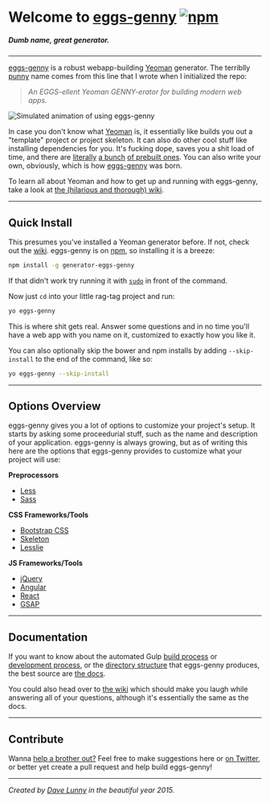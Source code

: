 # Welcome to [eggs-genny](http://himynameisdave.github.io/eggs-genny/#/) [![npm](https://img.shields.io/npm/v/generator-eggs-genny.svg?style=flat-square)](https://www.npmjs.com/package/generator-eggs-genny)
##### *Dumb name, great generator.*

---

[eggs-genny](http://himynameisdave.github.io/eggs-genny/#/
) is a robust webapp-building [Yeoman](http://yeoman.io/) generator. The terriblly [punny](http://en.wikipedia.org/wiki/Pun) name comes from this line that I wrote when I initialized the repo:

>*An EGGS-ellent Yeoman GENNY-erator for building modern web apps.*

![Simulated animation of using eggs-genny](http://i.imgur.com/UbHYhNa.gif)

In case you don't know what [Yeoman](http://yeoman.io/) is, it essentially like builds you out a "template" project or project skeleton. It can also do other cool stuff like installing dependencies for you. It's fucking dope, saves you a shit load of time, and there are [literally](https://github.com/yeoman/generator-webapp) [a bunch](https://github.com/yeoman/generator-polymer) [of prebuilt ones](https://github.com/yeoman/generator-bootstrap). You can also write your own, obviously, which is how [eggs-genny](https://www.npmjs.com/package/generator-eggs-genny) was born.


To learn all about Yeoman and how to get up and running with eggs-genny, take a look at [the (hilarious and thorough) wiki](https://github.com/himynameisdave/eggs-genny/wiki).

---
## Quick Install

This presumes you've installed a Yeoman generator before. If not, check out the [wiki](https://github.com/himynameisdave/eggs-genny/wiki/Installation-Setup). eggs-genny is on [npm](https://www.npmjs.com/package/generator-eggs-genny), so installing it is a breeze:

```bash
npm install -g generator-eggs-genny
```

If that didn't work try running it with [`sudo`](https://github.com/himynameisdave/eggs-genny/wiki/Installation-Setup#what-the-s-h-i-t-is-this) in front of the command.

Now just `cd` into your little rag-tag project and run:

```bash
yo eggs-genny
```

This is where shit gets real. Answer some questions and in no time you'll have a web app with you name on it, customized to exactly how you like it.

You can also optionally skip the bower and npm installs by adding `--skip-install` to the end of the command, like so:

```bash
yo eggs-genny --skip-install
```

---
## Options Overview

eggs-genny gives you a lot of options to customize your project's setup. It starts by asking some proceedurial stuff, such as the name and description of your application. eggs-genny is always growing, but as of writing this here are the options that eggs-genny provides to customize what your project will use:

**Preprocessors**

- [Less](http://lesscss.org/)
- [Sass](http://sass-lang.com/)

**CSS Frameworks/Tools**

- [Bootstrap CSS](http://getbootstrap.com/css/)
- [Skeleton](http://getskeleton.com/)
- [Lesslie](https://github.com/himynameisdave/Lesslie)

**JS Frameworks/Tools**

- [jQuery](http://jquery.com)
- [Angular](https://angularjs.org/)
- [React](http://facebook.github.io/react/)
- [GSAP](https://greensock.com/gsap)

---
## Documentation

If you want to know about the automated Gulp [build process](https://github.com/himynameisdave/eggs-genny/wiki/Gulp:-Build) or [development process](https://github.com/himynameisdave/eggs-genny/wiki/Gulp:-Development), or the [directory structure](https://github.com/himynameisdave/eggs-genny/wiki/Basic-Directory-Structure) that eggs-genny produces, the best source are [the docs](http://himynameisdave.github.io/eggs-genny/#/).


You could also head over to [the wiki](https://github.com/himynameisdave/eggs-genny/wiki) which should make you laugh while answering all of your questions, although it's essentially the same as the docs.

---
## Contribute

Wanna [help a brother out?](http://himynameisdave.github.io/eggs-genny/#/help-a-brother-out) Feel free to make suggestions here or [on Twitter](https://twitter.com/dave_lunny), or better yet create a pull request and help build eggs-genny!

---

*Created by [Dave Lunny](https://himynameisdave.github.io) in the beautiful year 2015.*
